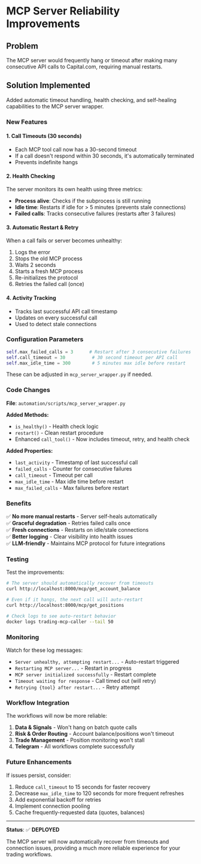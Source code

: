 # MCP Server Reliability Improvements

## Problem
The MCP server would frequently hang or timeout after making many consecutive API calls to Capital.com, requiring manual restarts.

## Solution Implemented
Added automatic timeout handling, health checking, and self-healing capabilities to the MCP server wrapper.

### New Features

#### 1. **Call Timeouts** (30 seconds)
- Each MCP tool call now has a 30-second timeout
- If a call doesn't respond within 30 seconds, it's automatically terminated
- Prevents indefinite hangs

#### 2. **Health Checking**
The server monitors its own health using three metrics:
- **Process alive**: Checks if the subprocess is still running
- **Idle time**: Restarts if idle for > 5 minutes (prevents stale connections)
- **Failed calls**: Tracks consecutive failures (restarts after 3 failures)

#### 3. **Automatic Restart & Retry**
When a call fails or server becomes unhealthy:
1. Logs the error
2. Stops the old MCP process
3. Waits 2 seconds
4. Starts a fresh MCP process
5. Re-initializes the protocol
6. Retries the failed call (once)

#### 4. **Activity Tracking**
- Tracks last successful API call timestamp
- Updates on every successful call
- Used to detect stale connections

### Configuration Parameters

```python
self.max_failed_calls = 3      # Restart after 3 consecutive failures
self.call_timeout = 30          # 30 second timeout per API call  
self.max_idle_time = 300        # 5 minutes max idle before restart
```

These can be adjusted in `mcp_server_wrapper.py` if needed.

### Code Changes

**File**: `automation/scripts/mcp_server_wrapper.py`

**Added Methods:**
- `is_healthy()` - Health check logic
- `restart()` - Clean restart procedure  
- Enhanced `call_tool()` - Now includes timeout, retry, and health check

**Added Properties:**
- `last_activity` - Timestamp of last successful call
- `failed_calls` - Counter for consecutive failures
- `call_timeout` - Timeout per call
- `max_idle_time` - Max idle time before restart
- `max_failed_calls` - Max failures before restart

### Benefits

✅ **No more manual restarts** - Server self-heals automatically  
✅ **Graceful degradation** - Retries failed calls once  
✅ **Fresh connections** - Restarts on idle/stale connections  
✅ **Better logging** - Clear visibility into health issues  
✅ **LLM-friendly** - Maintains MCP protocol for future integrations  

### Testing

Test the improvements:

```bash
# The server should automatically recover from timeouts
curl http://localhost:8000/mcp/get_account_balance

# Even if it hangs, the next call will auto-restart
curl http://localhost:8000/mcp/get_positions

# Check logs to see auto-restart behavior
docker logs trading-mcp-caller --tail 50
```

### Monitoring

Watch for these log messages:
- `Server unhealthy, attempting restart...` - Auto-restart triggered
- `Restarting MCP server...` - Restart in progress
- `MCP server initialized successfully` - Restart complete
- `Timeout waiting for response` - Call timed out (will retry)
- `Retrying {tool} after restart...` - Retry attempt

### Workflow Integration

The workflows will now be more reliable:
1. **Data & Signals** - Won't hang on batch quote calls
2. **Risk & Order Routing** - Account balance/positions won't timeout
3. **Trade Management** - Position monitoring won't stall
4. **Telegram** - All workflows complete successfully

### Future Enhancements

If issues persist, consider:
1. Reduce `call_timeout` to 15 seconds for faster recovery
2. Decrease `max_idle_time` to 120 seconds for more frequent refreshes
3. Add exponential backoff for retries
4. Implement connection pooling
5. Cache frequently-requested data (quotes, balances)

---

**Status**: ✅ **DEPLOYED**

The MCP server will now automatically recover from timeouts and connection issues, providing a much more reliable experience for your trading workflows.


